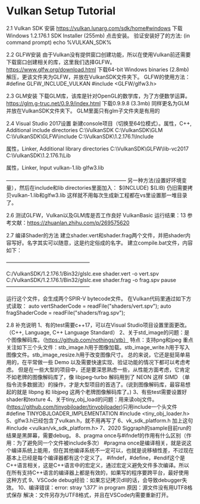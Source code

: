 # Vulkan Setup Tutorial

2.1 Vulkan SDK 安装
https://vulkan.lunarg.com/sdk/home#windows
下载Windows 1.2.176.1 SDK Installer (255mb)
点击安装。
验证安装好了的方法: (in command prompt)
echo %VULKAN_SDK%


2.2 GLFW安装
由于Vulkan没有提供窗口创建功能，所以在使用Vulkan前还需要下载窗口创建相关的库，这里我们选择GLFW。
https://www.glfw.org/download.html
下载64-bit Windows binaries (2.8mb)
解压，更该文件夹为GLFW，并放在VulkanSDK文件夹下。
GLFW的使用方法：
#define GLFW_INCLUDE_VULKAN 
#include <GLFW/glfw3.h>


2.3 GLM安装
下载GLM库，该库是针对OpenGL的数学库，为了方便数学运算。
https://glm.g-truc.net/0.9.9/index.html
下载0.9.9.8 (3.3mb)
同样更名为GLM并放在VulkanSDK文件夹下。
GLM里面只有glm子文件夹是有用的


2.4 Visual Studio 2017设置
新建console项目（切换至64位模式）。属性，C++, Additional include directories
C:\VulkanSDK
C:\VulkanSDK\GLM
C:\VulkanSDK\GLFW\include
C:\VulkanSDK\1.2.176.1\Include


属性，Linker,  Additional library directories
C:\VulkanSDK\GLFW\lib-vc2017
C:\VulkanSDK\1.2.176.1\Lib


属性，Linker, Input
vulkan-1.lib
glfw3.lib


———————————————————————
另一种方法(设置好环境变量），然后在include和lib directories里面加入：
$(INCLUDE)
$(LIB)
仍旧需要拷贝vulkan-1.lib和glfw3.lib
这样就不用每次生成新工程都在vs里设置那一堆目录了。



2.6 测试GLFW，Vulkan以及GLM库是否工作良好
VulkanBasic
运行结果：13
参考文献：https://zhuanlan.zhihu.com/p/269575620


2.7 编译Shader的方法
建立shader.vert和shader.frag两个文件，并把shader内容写好。名字其实可以随意，这是约定俗成的名字。
建立compile.bat文件，内容如下：


————————————————


C:/VulkanSDK/1.2.176.1/Bin32/glslc.exe shader.vert -o vert.spv 
C:/VulkanSDK/1.2.176.1/Bin32/glslc.exe shader.frag -o frag.spv 
pause
————————————————


运行这个文件，会生成两个SPIR-V bytecode文件。
在Vulkan代码里通过如下方式读取：
auto vertShaderCode = readFile("shaders/vert.spv"); 
auto fragShaderCode = readFile("shaders/frag.spv");


2.8 补充说明
1、有的test需要c++17，可以在Visual Studio项目设置里面更改。（C++, Language, C++ Language Standard）
2、关于std_image的问题：是个图像解码库。（https://github.com/nothings/stb） 特点：支持png和jpeg
重点关注如下三个头文件：stb_image.h用于图像加载。stb_image_write.h用于写入图像文件。stb_image_resize.h用于改变图像尺寸。
总的来说，它还是挺简单易用的，在平常做一些 Demo 以及需要快速实现、验证功能的情况下都可以考虑考虑。
但是在一些大型的项目中，还是要深思熟虑一些，从性能方面考虑，它肯定不如老牌的图像解码库了，像 libjpeg-turbo 解码用到了 NEON 这样 SIMD （单指令流多数据流）的操作，才是大型项目的首选了。(说到图像解码库，最容易想起的就是 libpng 和 libjpeg 这两个老牌图像解码库了。)
3、有些test需要设置好shader和texture
4、关于tiny_obj_load的问题：用来读obj文件。(https://github.com/tinyobjloader/tinyobjloader)只用include一个头文件
#define TINYOBJLOADER_IMPLEMENTATION
#include <tiny_obj_loader.h>
5、glfw3.h已经包含了vulkan.h，就不用再写了
6、vk_sdk_platform.h
加上这句
#include <vulkan/vk_sdk_platform.h>
7、2020 Siggraph的sample目前run的结果是黑屏幕，需要debug。
8、pragma once与#ifndef的作用有什么区别（作用：为了避免同一个文件被include多次）
#pragma once是编译相关，就是说这个编译系统上能用，但在其他编译系统不一定可以，也就是说移植性差，不过现在基本上已经是每个编译器都有这个定义了。
#ifndef，#define，#endif这个是C++语言相关，这是C++语言中的宏定义，通过宏定义避免文件多次编译。所以在所有支持C++语言的编译器上都是有效的，如果写的程序要跨平台，最好使用这种方式
9、VSCode debug经验：如果忘记拷贝dll的话，会导致debugger失效。
10、编译错误：error: stray ‘\377’ in program
原因：源文件没有用UTF8格式保存
解决：文件另存为UTF8格式，并且在VSCode内需要重新打开。



